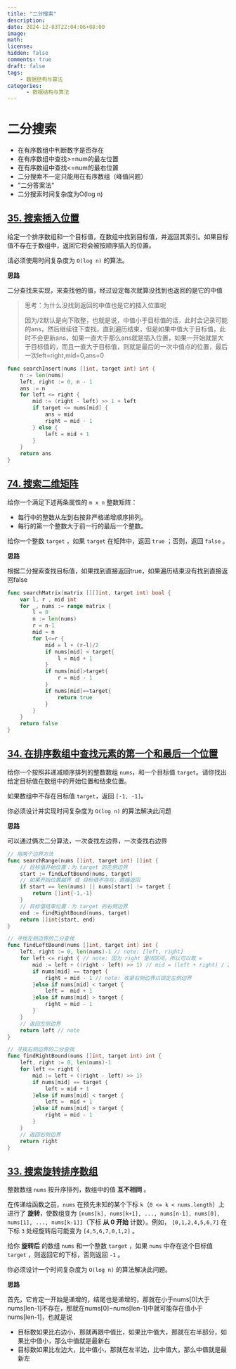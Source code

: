 ```yaml
---
title: "二分搜索"
description: 
date: 2024-12-03T22:04:06+08:00
image: 
math: 
license: 
hidden: false
comments: true
draft: false
tags:   
    - 数据结构与算法
categories:
      - 数据结构与算法
---
```


# 二分搜索

- 在有序数组中判断数字是否存在
- 在有序数组中查找>=num的最左位置
- 在有序数组中查找<=num的最右位置
- 二分搜索不一定只能用在有序数组（峰值问题）
- "二分答案法"
- 二分搜索时间复杂度为O(log n)

## [35. 搜索插入位置](https://leetcode.cn/problems/search-insert-position/)

给定一个排序数组和一个目标值，在数组中找到目标值，并返回其索引。如果目标值不存在于数组中，返回它将会被按顺序插入的位置。

请必须使用时间复杂度为 `O(log n)` 的算法。

**思路**

二分查找来实现，来查找他的值，经过设定每次就算没找到也返回的是它的中值

> 思考：为什么没找到返回的中值也是它的插入位置呢
>
> 因为/2默认是向下取整，也就是说，中值小于目标值的话，此时会记录可能的ans，然后继续往下查找，直到遍历结束，但是如果中值大于目标值，此时不会更新ans，如果一直大于那么ans就是插入位置，如果一开始就是大于目标值的，而且一直大于目标值，则就是最后的一次中值点的位置，最后一次left=right,mid=0,ans=0

```go
func searchInsert(nums []int, target int) int {
    n := len(nums)
    left, right := 0, n - 1
    ans := n
    for left <= right {
        mid := (right - left) >> 1 + left
        if target <= nums[mid] {
            ans = mid
            right = mid - 1
        } else {
            left = mid + 1
        }
    }
    return ans
}

```

## [74. 搜索二维矩阵](https://leetcode.cn/problems/search-a-2d-matrix/)

给你一个满足下述两条属性的 `m x n` 整数矩阵：

- 每行中的整数从左到右按非严格递增顺序排列。
- 每行的第一个整数大于前一行的最后一个整数。

给你一个整数 `target` ，如果 `target` 在矩阵中，返回 `true` ；否则，返回 `false` 。

**思路**

根据二分搜索查找目标值，如果找到直接返回true，如果遍历结束没有找到直接返回false

```go
func searchMatrix(matrix [][]int, target int) bool {
    var l, r , mid int
    for _, nums := range matrix {
        l = 0
        n := len(nums)
        r = n-1
        mid = n
        for l<=r {
            mid = l + (r-l)/2 
            if nums[mid] < target{
                l = mid + 1
            }
            if nums[mid]>target{
                r = mid - 1
            }
            if nums[mid]==target{
                return true
            }
        }
    }
    return false
}
```



## [34. 在排序数组中查找元素的第一个和最后一个位置 ](https://leetcode.cn/problems/find-first-and-last-position-of-element-in-sorted-array)

给你一个按照非递减顺序排列的整数数组 `nums`，和一个目标值 `target`。请你找出给定目标值在数组中的开始位置和结束位置。

如果数组中不存在目标值 `target`，返回 `[-1, -1]`。

你必须设计并实现时间复杂度为 `O(log n)` 的算法解决此问题

**思路**

可以通过俩次二分算法，一次查找左边界，一次查找右边界

```go
// 用两个边界方法
func searchRange(nums []int, target int) []int {
	// 目标值开始位置：为 target 的左侧边界
	start := findLeftBound(nums, target)
	// 如果开始位置越界 或 目标值不存在，直接返回
	if start == len(nums) || nums[start] != target {
		return []int{-1,-1}
	}
	// 目标值结束位置：为 target 的右侧边界
	end := findRightBound(nums, target)
	return []int{start, end}
}

// 寻找左侧边界的二分查找
func findLeftBound(nums []int, target int) int {
	left, right := 0, len(nums)-1 // note: [left, right]
	for left <= right { // note: 因为 right 是闭区间，所以可以取 =
		mid := left + ((right - left) >> 1) // mid = (left + right) / 2 的优化形式，防止溢出！
		if nums[mid] == target {
			right = mid - 1 // note: 收紧右侧边界以锁定左侧边界
		}else if nums[mid] < target {
			left =  mid + 1
		}else if nums[mid] > target {
			right = mid - 1
		}
	}
	// 返回左侧边界
	return left // note
}

// 寻找右侧边界的二分查找
func findRightBound(nums []int, target int) int {
	left, right := 0, len(nums)-1
	for left <= right {
		mid := left + ((right - left) >> 1)
		if nums[mid] == target {
			left = mid + 1
		}else if nums[mid] < target {
			left =  mid + 1
		}else if nums[mid] > target {
			right = mid - 1
		}
	}
	// 返回右侧边界
	return right
}

```



## [33. 搜索旋转排序数组](https://leetcode.cn/problems/search-in-rotated-sorted-array/description/)

整数数组 `nums` 按升序排列，数组中的值 **互不相同** 。

在传递给函数之前，`nums` 在预先未知的某个下标 `k`（`0 <= k < nums.length`）上进行了 **旋转**，使数组变为 `[nums[k], nums[k+1], ..., nums[n-1], nums[0], nums[1], ..., nums[k-1]]`（下标 **从 0 开始** 计数）。例如， `[0,1,2,4,5,6,7]` 在下标 `3` 处经旋转后可能变为 `[4,5,6,7,0,1,2]` 。

给你 **旋转后** 的数组 `nums` 和一个整数 `target` ，如果 `nums` 中存在这个目标值 `target` ，则返回它的下标，否则返回 `-1` 。

你必须设计一个时间复杂度为 `O(log n)` 的算法解决此问题。

**思路**

首先，它肯定一开始是递增的，结尾也是递增的，那就在小于nums[0]大于nums[len-1]不存在，那就在nums[0]~nums[len-1]中就可能存在值小于nums[len-1]，也就是说

- 目标数如果比右边小，那就再跟中值比，如果比中值大，那就在右半部分，如果比中值小，那么中值就是最新右
- 目标数如果比左边大，比中值小，那就在左半边，比中值大，那么中值就是最新左
